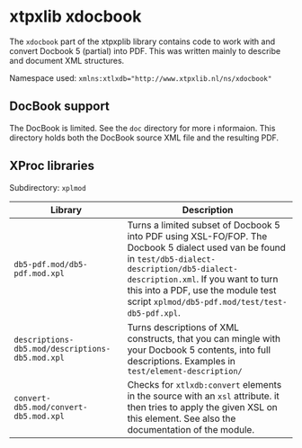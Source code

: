 # xtpxlib xdocbook

The `xdocbook` part of the xtpxplib library contains code to work with and convert Docbook 5 (partial) into PDF. This was written mainly to describe and document XML structures.

Namespace used: `xmlns:xtlxdb="http://www.xtpxlib.nl/ns/xdocbook"`

## DocBook support

The DocBook is limited. See the `doc` directory for more i nformaion. This directory holds both the DocBook source XML file and the resulting PDF.

## XProc libraries

Subdirectory: `xplmod`

| Library | Description |
|--|--|
| `db5-pdf.mod/db5-pdf.mod.xpl` | Turns a limited subset of Docbook 5 into PDF using XSL-FO/FOP. The Docbook 5 dialect used van be found in `test/db5-dialect-description/db5-dialect-description.xml`. If you want to turn this into a PDF, use the module test script `xplmod/db5-pdf.mod/test/test-db5-pdf.xpl`. |
| `descriptions-db5.mod/descriptions-db5.mod.xpl` | Turns descriptions of XML constructs, that you can mingle with your Docbook 5 contents, into full descriptions. Examples in `test/element-description/` | 
| `convert-db5.mod/convert-db5.mod.xpl` | Checks for `xtlxdb:convert` elements in the source with an `xsl` attribute. it then tries to apply the given XSL on this element. See also the documentation of the module. | 